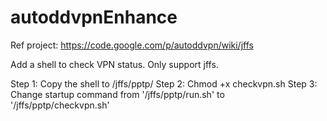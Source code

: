 autoddvpnEnhance
================
Ref project: https://code.google.com/p/autoddvpn/wiki/jffs

Add a shell to check VPN status. Only support jffs.


Step 1: Copy the shell to /jffs/pptp/
Step 2: Chmod +x checkvpn.sh
Step 3: Change startup command from '/jffs/pptp/run.sh' to '/jffs/pptp/checkvpn.sh'
